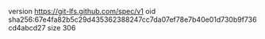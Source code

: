version https://git-lfs.github.com/spec/v1
oid sha256:67e4fa82b5c29d435362388247cc7da07ef78e7b40e01d730b9f736cd4abcd27
size 306
